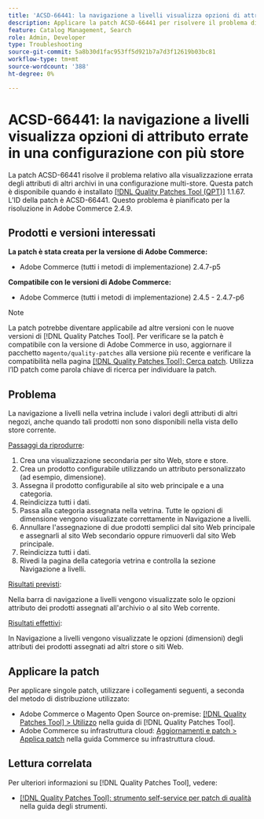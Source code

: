 ```yaml
---
title: 'ACSD-66441: la navigazione a livelli visualizza opzioni di attributo errate in una configurazione con più store'
description: Applicare la patch ACSD-66441 per risolvere il problema di Adobe Commerce, in cui la navigazione a livelli mostra gli attributi di altri archivi in modo errato in una configurazione multi-store.
feature: Catalog Management, Search
role: Admin, Developer
type: Troubleshooting
source-git-commit: 5a8b30d1fac953ff5d921b7a7d3f12619b03bc81
workflow-type: tm+mt
source-wordcount: '388'
ht-degree: 0%

---
```



# ACSD-66441: la navigazione a livelli visualizza opzioni di attributo errate in una configurazione con più store

La patch ACSD-66441 risolve il problema relativo alla visualizzazione errata degli attributi di altri archivi in una configurazione multi-store. Questa patch è disponibile quando è installato [[!DNL Quality Patches Tool (QPT)]](/help/tools/quality-patches-tool/quality-patches-tool-to-self-serve-quality-patches.md) 1.1.67. L’ID della patch è ACSD-66441. Questo problema è pianificato per la risoluzione in Adobe Commerce 2.4.9.

## Prodotti e versioni interessati

**La patch è stata creata per la versione di Adobe Commerce:**

* Adobe Commerce (tutti i metodi di implementazione) 2.4.7-p5

**Compatibile con le versioni di Adobe Commerce:**

* Adobe Commerce (tutti i metodi di implementazione) 2.4.5 - 2.4.7-p6

>[!NOTE]
>
>La patch potrebbe diventare applicabile ad altre versioni con le nuove versioni di [!DNL Quality Patches Tool]. Per verificare se la patch è compatibile con la versione di Adobe Commerce in uso, aggiornare il pacchetto `magento/quality-patches` alla versione più recente e verificare la compatibilità nella pagina [[!DNL Quality Patches Tool]: Cerca patch](https://experienceleague.adobe.com/tools/commerce-quality-patches/index.html). Utilizza l’ID patch come parola chiave di ricerca per individuare la patch.

## Problema

La navigazione a livelli nella vetrina include i valori degli attributi di altri negozi, anche quando tali prodotti non sono disponibili nella vista dello store corrente.

<u>Passaggi da riprodurre</u>:

1. Crea una visualizzazione secondaria per sito Web, store e store.
1. Crea un prodotto configurabile utilizzando un attributo personalizzato (ad esempio, dimensione).
1. Assegna il prodotto configurabile al sito web principale e a una categoria.
1. Reindicizza tutti i dati.
1. Passa alla categoria assegnata nella vetrina. Tutte le opzioni di dimensione vengono visualizzate correttamente in Navigazione a livelli.
1. Annullare l&#39;assegnazione di due prodotti semplici dal sito Web principale e assegnarli al sito Web secondario oppure rimuoverli dal sito Web principale.
1. Reindicizza tutti i dati.
1. Rivedi la pagina della categoria vetrina e controlla la sezione Navigazione a livelli.

<u>Risultati previsti</u>:

Nella barra di navigazione a livelli vengono visualizzate solo le opzioni attributo dei prodotti assegnati all&#39;archivio o al sito Web corrente.

<u>Risultati effettivi</u>:

In Navigazione a livelli vengono visualizzate le opzioni (dimensioni) degli attributi dei prodotti assegnati ad altri store o siti Web.

## Applicare la patch

Per applicare singole patch, utilizzare i collegamenti seguenti, a seconda del metodo di distribuzione utilizzato:

* Adobe Commerce o Magento Open Source on-premise: [[!DNL Quality Patches Tool] > Utilizzo](/help/tools/quality-patches-tool/usage.md) nella guida di [!DNL Quality Patches Tool].
* Adobe Commerce su infrastruttura cloud: [Aggiornamenti e patch > Applica patch](https://experienceleague.adobe.com/docs/commerce-cloud-service/user-guide/develop/upgrade/apply-patches.html) nella guida Commerce su infrastruttura cloud.

## Lettura correlata

Per ulteriori informazioni su [!DNL Quality Patches Tool], vedere:

* [[!DNL Quality Patches Tool]: strumento self-service per patch di qualità](/help/tools/quality-patches-tool/quality-patches-tool-to-self-serve-quality-patches.md) nella guida degli strumenti.
